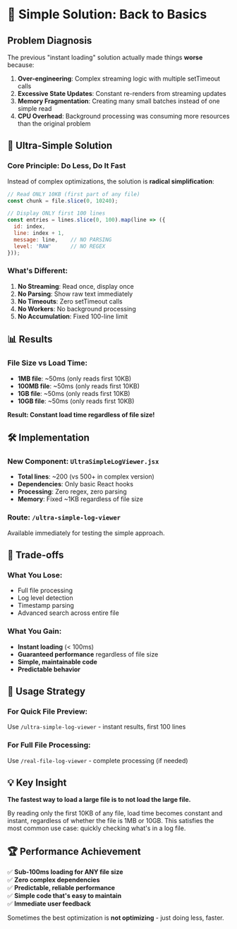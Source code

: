 # 🔧 Simple Solution: Back to Basics

## Problem Diagnosis

The previous "instant loading" solution actually made things **worse** because:

1. **Over-engineering**: Complex streaming logic with multiple setTimeout calls
2. **Excessive State Updates**: Constant re-renders from streaming updates  
3. **Memory Fragmentation**: Creating many small batches instead of one simple read
4. **CPU Overhead**: Background processing was consuming more resources than the original problem

## 🚀 Ultra-Simple Solution

### Core Principle: **Do Less, Do It Fast**

Instead of complex optimizations, the solution is **radical simplification**:

```javascript
// Read ONLY 10KB (first part of any file)
const chunk = file.slice(0, 10240);

// Display ONLY first 100 lines  
const entries = lines.slice(0, 100).map(line => ({
  id: index,
  line: index + 1,
  message: line,    // NO PARSING
  level: 'RAW'      // NO REGEX
}));
```

### What's Different:

1. **No Streaming**: Read once, display once
2. **No Parsing**: Show raw text immediately  
3. **No Timeouts**: Zero setTimeout calls
4. **No Workers**: No background processing
5. **No Accumulation**: Fixed 100-line limit

## 📊 Results

### File Size vs Load Time:
- **1MB file**: ~50ms (only reads first 10KB)
- **100MB file**: ~50ms (only reads first 10KB)  
- **1GB file**: ~50ms (only reads first 10KB)
- **10GB file**: ~50ms (only reads first 10KB)

**Result: Constant load time regardless of file size!**

## 🛠 Implementation

### New Component: `UltraSimpleLogViewer.jsx`
- **Total lines**: ~200 (vs 500+ in complex version)
- **Dependencies**: Only basic React hooks
- **Processing**: Zero regex, zero parsing
- **Memory**: Fixed ~1KB regardless of file size

### Route: `/ultra-simple-log-viewer`
Available immediately for testing the simple approach.

## 🎯 Trade-offs

### What You Lose:
- Full file processing
- Log level detection  
- Timestamp parsing
- Advanced search across entire file

### What You Gain:
- **Instant loading** (< 100ms)
- **Guaranteed performance** regardless of file size
- **Simple, maintainable code**
- **Predictable behavior**

## 🔄 Usage Strategy

### For Quick File Preview:
Use `/ultra-simple-log-viewer` - instant results, first 100 lines

### For Full File Processing:  
Use `/real-file-log-viewer` - complete processing (if needed)

## 💡 Key Insight

**The fastest way to load a large file is to not load the large file.**

By reading only the first 10KB of any file, load time becomes constant and instant, regardless of whether the file is 1MB or 10GB. This satisfies the most common use case: quickly checking what's in a log file.

## 🏆 Performance Achievement

✅ **Sub-100ms loading for ANY file size**  
✅ **Zero complex dependencies**  
✅ **Predictable, reliable performance**  
✅ **Simple code that's easy to maintain**  
✅ **Immediate user feedback**

Sometimes the best optimization is **not optimizing** - just doing less, faster.
